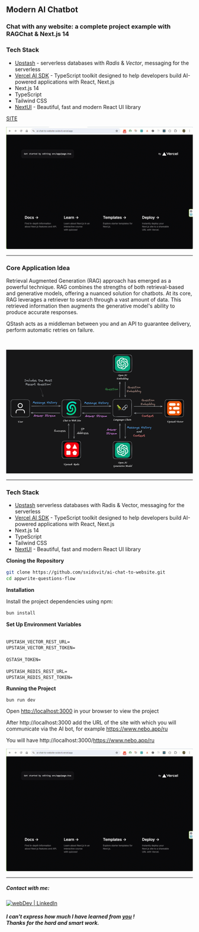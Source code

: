 
## Modern AI Chatbot 

### Chat with any website: а complete project example with RAGChat & Next.js 14

### Tech Stack

- [Upstash](https://upstash.com/) - serverless databases with *Radis* & *Vector*, messaging for the serverless
- [Vercel AI SDK](https://sdk.vercel.ai/docs/introduction) - TypeScript toolkit designed to help developers build AI-powered applications with React, Next.js
- Next.js 14
- TypeScript 
- Tailwind CSS
- [NextUI](https://nextui.org/) - Beautiful, fast and modern React UI library

[SITE](https://ai-chat-to-website-sxidsvit.vercel.app/)

![](demo.gif)

---

### Core Application Idea 

Retrieval Augmented Generation (RAG) approach has emerged as a powerful technique. RAG combines the strengths of both retrieval-based and generative models, offering a nuanced solution for chatbots. At its core, RAG leverages a retriever to search through a vast amount of data. This retrieved information then augments the generative model's ability to produce accurate responses.

QStash acts as a middleman between you and an API to guarantee delivery, perform automatic retries on failure.

<br/>

![](diagram.png)

---

### Tech Stack

- [Upstash](https://upstash.com/) serverless databases with Radis & Vector, messaging for the serverless
- [Vercel AI SDK](https://sdk.vercel.ai/docs/introduction) - TypeScript toolkit designed to help developers build AI-powered applications with React, Next.js
- Next.js 14
- TypeScript 
- Tailwind CSS
- [NextUI](https://nextui.org/) - Beautiful, fast and modern React UI library


**Cloning the Repository**

```bash
git clone https://github.com/sxidsvit/ai-chat-to-website.git 
cd appwrite-questions-flow
```

**Installation**

Install the project dependencies using npm:

```bash
bun install
```

**Set Up Environment Variables**

```env

UPSTASH_VECTOR_REST_URL=
UPSTASH_VECTOR_REST_TOKEN=

QSTASH_TOKEN=

UPSTASH_REDIS_REST_URL=
UPSTASH_REDIS_REST_TOKEN=
```


**Running the Project**

```bash
bun run dev
```

Open [http://localhost:3000](http://localhost:3000) in your browser to view the project

After http://localhost:3000  add the URL of the site with which you will communicate via the AI ​​bot, for example https://www.nebo.app/ru 

You will have http://localhost:3000/https://www.nebo.app/ru

![](demo.gif)

---

##### Contact with me:

[<img alt="webDev | LinkedIn" src="https://img.shields.io/badge/linkedin-0077B5.svg?&style=for-the-badge&logo=linkedin&logoColor=white" />][linkedin]

[linkedin]: https://www.linkedin.com/in/sergiy-antonyuk/


##### I can't express how much I have learned from [you](https://www.youtube.com/@joshtriedcoding/) ! <br> Thanks for the hard and smart work.
